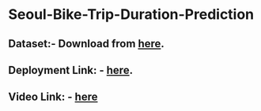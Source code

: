 # Seoul-Bike-Trip-Duration-Prediction

## Dataset:- Download from [**here**](https://www.kaggle.com/saurabhshahane/seoul-bike-trip-duration-prediction).
## Deployment Link: - [**here**](https://seoulbiketripdurationpred.herokuapp.com/).
## Video Link: - [**here**](https://drive.google.com/file/d/1VO3ENntYdhsSVLJGHCLpAefoa0J8r9PV/view?usp=sharing)
